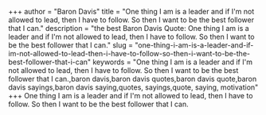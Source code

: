 +++
author = "Baron Davis"
title = "One thing I am is a leader and if I'm not allowed to lead, then I have to follow. So then I want to be the best follower that I can."
description = "the best Baron Davis Quote: One thing I am is a leader and if I'm not allowed to lead, then I have to follow. So then I want to be the best follower that I can."
slug = "one-thing-i-am-is-a-leader-and-if-im-not-allowed-to-lead-then-i-have-to-follow-so-then-i-want-to-be-the-best-follower-that-i-can"
keywords = "One thing I am is a leader and if I'm not allowed to lead, then I have to follow. So then I want to be the best follower that I can.,baron davis,baron davis quotes,baron davis quote,baron davis sayings,baron davis saying,quotes, sayings,quote, saying, motivation"
+++
One thing I am is a leader and if I'm not allowed to lead, then I have to follow. So then I want to be the best follower that I can.
